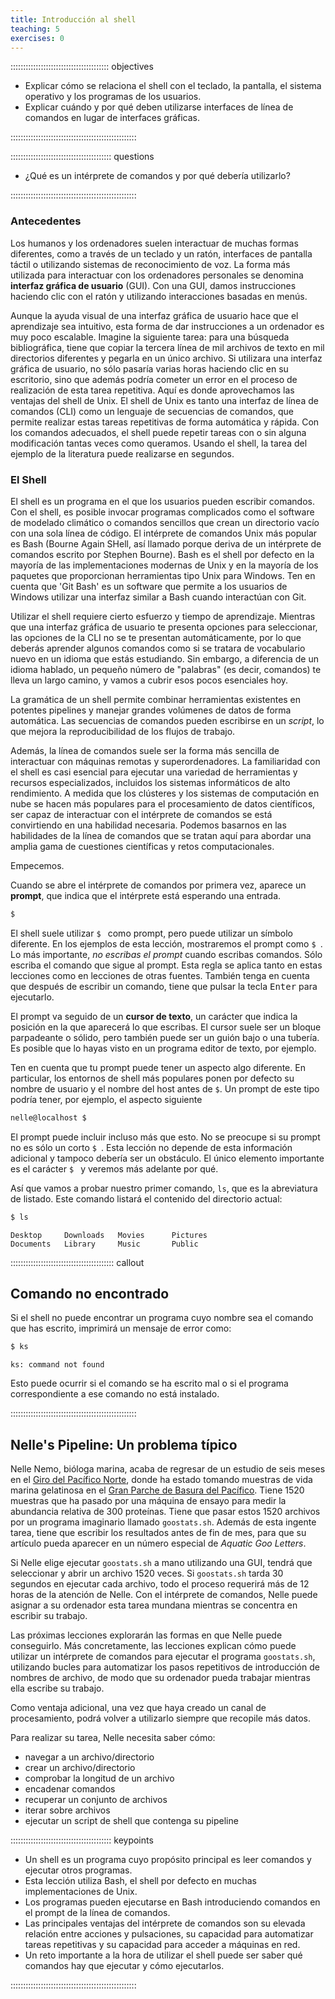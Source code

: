 ```yaml
---
title: Introducción al shell
teaching: 5
exercises: 0
---
```



::::::::::::::::::::::::::::::::::::::: objectives

- Explicar cómo se relaciona el shell con el teclado, la pantalla, el sistema operativo y los programas de los usuarios.
- Explicar cuándo y por qué deben utilizarse interfaces de línea de comandos en lugar de interfaces gráficas.

::::::::::::::::::::::::::::::::::::::::::::::::::

:::::::::::::::::::::::::::::::::::::::: questions

- ¿Qué es un intérprete de comandos y por qué debería utilizarlo?

::::::::::::::::::::::::::::::::::::::::::::::::::

### Antecedentes

Los humanos y los ordenadores suelen interactuar de muchas formas diferentes, como a través de un teclado y un ratón, interfaces de pantalla táctil o utilizando sistemas de reconocimiento de voz. La forma más utilizada para interactuar con los ordenadores personales se denomina **interfaz gráfica de usuario** (GUI). Con una GUI, damos instrucciones haciendo clic con el ratón y utilizando interacciones basadas en menús.

Aunque la ayuda visual de una interfaz gráfica de usuario hace que el aprendizaje sea intuitivo, esta forma de dar instrucciones a un ordenador es muy poco escalable. Imagine la siguiente tarea: para una búsqueda bibliográfica, tiene que copiar la tercera línea de mil archivos de texto en mil directorios diferentes y pegarla en un único archivo. Si utilizara una interfaz gráfica de usuario, no sólo pasaría varias horas haciendo clic en su escritorio, sino que además podría cometer un error en el proceso de realización de esta tarea repetitiva. Aquí es donde aprovechamos las ventajas del shell de Unix. El shell de Unix es tanto una interfaz de línea de comandos (CLI) como un lenguaje de secuencias de comandos, que permite realizar estas tareas repetitivas de forma automática y rápida. Con los comandos adecuados, el shell puede repetir tareas con o sin alguna modificación tantas veces como queramos. Usando el shell, la tarea del ejemplo de la literatura puede realizarse en segundos.

### El Shell

El shell es un programa en el que los usuarios pueden escribir comandos. Con el shell, es posible invocar programas complicados como el software de modelado climático o comandos sencillos que crean un directorio vacío con una sola línea de código. El intérprete de comandos Unix más popular es Bash (Bourne Again SHell, así llamado porque deriva de un intérprete de comandos escrito por Stephen Bourne). Bash es el shell por defecto en la mayoría de las implementaciones modernas de Unix y en la mayoría de los paquetes que proporcionan herramientas tipo Unix para Windows. Ten en cuenta que 'Git Bash' es un software que permite a los usuarios de Windows utilizar una interfaz similar a Bash cuando interactúan con Git.

Utilizar el shell requiere cierto esfuerzo y tiempo de aprendizaje. Mientras que una interfaz gráfica de usuario te presenta opciones para seleccionar, las opciones de la CLI no se te presentan automáticamente, por lo que deberás aprender algunos comandos como si se tratara de vocabulario nuevo en un idioma que estás estudiando. Sin embargo, a diferencia de un idioma hablado, un pequeño número de "palabras" (es decir, comandos) te lleva un largo camino, y vamos a cubrir esos pocos esenciales hoy.

La gramática de un shell permite combinar herramientas existentes en potentes pipelines y manejar grandes volúmenes de datos de forma automática. Las secuencias de comandos pueden escribirse en un *script*, lo que mejora la reproducibilidad de los flujos de trabajo.

Además, la línea de comandos suele ser la forma más sencilla de interactuar con máquinas remotas y superordenadores. La familiaridad con el shell es casi esencial para ejecutar una variedad de herramientas y recursos especializados, incluidos los sistemas informáticos de alto rendimiento. A medida que los clústeres y los sistemas de computación en nube se hacen más populares para el procesamiento de datos científicos, ser capaz de interactuar con el intérprete de comandos se está convirtiendo en una habilidad necesaria. Podemos basarnos en las habilidades de la línea de comandos que se tratan aquí para abordar una amplia gama de cuestiones científicas y retos computacionales.

Empecemos.

Cuando se abre el intérprete de comandos por primera vez, aparece un **prompt**, que indica que el intérprete está esperando una entrada.

```bash
$
```

El shell suele utilizar `$ ` como prompt, pero puede utilizar un símbolo diferente. En los ejemplos de esta lección, mostraremos el prompt como `$ `. Lo más importante, *no escribas el prompt* cuando escribas comandos. Sólo escriba el comando que sigue al prompt. Esta regla se aplica tanto en estas lecciones como en lecciones de otras fuentes. También tenga en cuenta que después de escribir un comando, tiene que pulsar la tecla <kbd>Enter</kbd> para ejecutarlo.

El prompt va seguido de un **cursor de texto**, un carácter que indica la posición en la que aparecerá lo que escribas. El cursor suele ser un bloque parpadeante o sólido, pero también puede ser un guión bajo o una tubería. Es posible que lo hayas visto en un programa editor de texto, por ejemplo.

Ten en cuenta que tu prompt puede tener un aspecto algo diferente. En particular, los entornos de shell más populares ponen por defecto su nombre de usuario y el nombre del host antes de `$`. Un prompt de este tipo podría tener, por ejemplo, el aspecto siguiente

```bash
nelle@localhost $
```

El prompt puede incluir incluso más que esto. No se preocupe si su prompt no es sólo un corto `$ `. Esta lección no depende de esta información adicional y tampoco debería ser un obstáculo. El único elemento importante es el carácter `$ ` y veremos más adelante por qué.

Así que vamos a probar nuestro primer comando, `ls`, que es la abreviatura de listado. Este comando listará el contenido del directorio actual:

```bash
$ ls
```

```output
Desktop     Downloads   Movies      Pictures
Documents   Library     Music       Public
```

::::::::::::::::::::::::::::::::::::::::: callout

## Comando no encontrado

Si el shell no puede encontrar un programa cuyo nombre sea el comando que has escrito, imprimirá un mensaje de error como:

```bash
$ ks
```

```output
ks: command not found
```

Esto puede ocurrir si el comando se ha escrito mal o si el programa correspondiente a ese comando no está instalado.


::::::::::::::::::::::::::::::::::::::::::::::::::

## Nelle's Pipeline: Un problema típico

Nelle Nemo, bióloga marina, acaba de regresar de un estudio de seis meses en el [Giro del Pacífico Norte](https://en.wikipedia.org/wiki/North_Pacific_Gyre), donde ha estado tomando muestras de vida marina gelatinosa en el [Gran Parche de Basura del Pacífico](https://en.wikipedia.org/wiki/Great_Pacific_Garbage_Patch). Tiene 1520 muestras que ha pasado por una máquina de ensayo para medir la abundancia relativa de 300 proteínas. Tiene que pasar estos 1520 archivos por un programa imaginario llamado `goostats.sh`. Además de esta ingente tarea, tiene que escribir los resultados antes de fin de mes, para que su artículo pueda aparecer en un número especial de *Aquatic Goo Letters*.

Si Nelle elige ejecutar `goostats.sh` a mano utilizando una GUI, tendrá que seleccionar y abrir un archivo 1520 veces. Si `goostats.sh` tarda 30 segundos en ejecutar cada archivo, todo el proceso requerirá más de 12 horas de la atención de Nelle. Con el intérprete de comandos, Nelle puede asignar a su ordenador esta tarea mundana mientras se concentra en escribir su trabajo.

Las próximas lecciones explorarán las formas en que Nelle puede conseguirlo. Más concretamente, las lecciones explican cómo puede utilizar un intérprete de comandos para ejecutar el programa `goostats.sh`, utilizando bucles para automatizar los pasos repetitivos de introducción de nombres de archivo, de modo que su ordenador pueda trabajar mientras ella escribe su trabajo.

Como ventaja adicional, una vez que haya creado un canal de procesamiento, podrá volver a utilizarlo siempre que recopile más datos.

Para realizar su tarea, Nelle necesita saber cómo:

- navegar a un archivo/directorio
- crear un archivo/directorio
- comprobar la longitud de un archivo
- encadenar comandos
- recuperar un conjunto de archivos
- iterar sobre archivos
- ejecutar un script de shell que contenga su pipeline

:::::::::::::::::::::::::::::::::::::::: keypoints

- Un shell es un programa cuyo propósito principal es leer comandos y ejecutar otros programas.
- Esta lección utiliza Bash, el shell por defecto en muchas implementaciones de Unix.
- Los programas pueden ejecutarse en Bash introduciendo comandos en el prompt de la línea de comandos.
- Las principales ventajas del intérprete de comandos son su elevada relación entre acciones y pulsaciones, su capacidad para automatizar tareas repetitivas y su capacidad para acceder a máquinas en red.
- Un reto importante a la hora de utilizar el shell puede ser saber qué comandos hay que ejecutar y cómo ejecutarlos.

::::::::::::::::::::::::::::::::::::::::::::::::::



